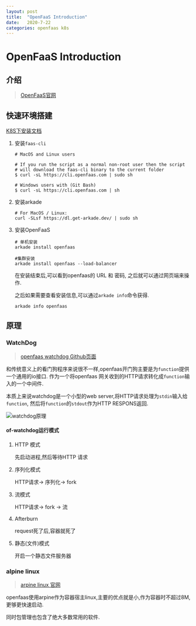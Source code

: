 ```yaml
---
layout: post
title:  "OpenFaaS Introduction"
date:   2020-7-22
categories: openfaas k8s
---
```


# OpenFaaS Introduction

## 介绍

> [OpenFaaS官网](https://www.openfaas.com/)

## 快速环境搭建

[K8S下安装文档](https://docs.openfaas.com/deployment/kubernetes/)

1. 安装`faas-cli`

    ```
    # MacOS and Linux users

    # If you run the script as a normal non-root user then the script
    # will download the faas-cli binary to the current folder
    $ curl -sL https://cli.openfaas.com | sudo sh

    # Windows users with (Git Bash)
    $ curl -sL https://cli.openfaas.com | sh
    ```

2. 安装arkade

    ```
    # For MacOS / Linux:
    curl -SLsf https://dl.get-arkade.dev/ | sudo sh
    ```

3. 安装OpenFaaS

    ```
    # 单机安装
    arkade install openfaas

    #集群安装
    arkade install openfaas --load-balancer
    ```

    在安装结束后,可以看到openfaas的 URL 和 密码, 之后就可以通过网页端来操作.

    之后如果需要查看安装信息,可以通过`arkade info`命令获得.

    ```
    arkade info openfaas
    ```

## 原理

### WatchDog

> [openfaas watchdog Github页面](https://github.com/openfaas/faas/tree/master/watchdog)

和传统意义上的看门狗程序来说很不一样,openfaas开门狗主要是为`function`提供一个通用的io接口.
作为一个将openfaas 网关收到的HTTP请求转化成`function`输入的一个中间件. 

本质上来说watchdog是一个小型的web server,将HTTP请求处理为`stdin`输入给`function`,
然后将`function`的`stdout`作为HTTP RESPONS返回.

![watchdog原理](https://camo.githubusercontent.com/61c169ab5cd01346bc3dc7a11edc1d218f0be3b4/68747470733a2f2f7062732e7477696d672e636f6d2f6d656469612f4447536344626c554941416f34482d2e6a70673a6c61726765)

#### of-watchdog运行模式

1. HTTP 模式
   
   先启动进程,然后等待HTTP 请求

2. 序列化模式

   HTTP请求-> 序列化-> fork

3. 流模式

   HTTP请求-> fork -> 流

4. Afterburn

   request死了后,容器就死了

5. 静态(文件)模式
      
   开启一个静态文件服务器

### alpine linux

> [arpine linux 官网](https://www.alpinelinux.org/)

openfaas使用arpine作为容器宿主linux,主要的优点就是小,作为容器时不超过8M,更够更快速启动.

同时包管理也包含了绝大多数常用的软件.